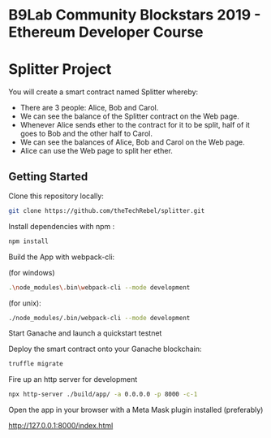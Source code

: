 # B9Lab Community Blockstars 2019 - Ethereum Developer Course
# Splitter Project

You will create a smart contract named Splitter whereby:
- There are 3 people: Alice, Bob and Carol.
- We can see the balance of the Splitter contract on the Web page.
- Whenever Alice sends ether to the contract for it to be split, half of it goes to Bob and the other half to Carol.
- We can see the balances of Alice, Bob and Carol on the Web page.
- Alice can use the Web page to split her ether.

## Getting Started

Clone this repository locally:

```bash or cmd
git clone https://github.com/theTechRebel/splitter.git
```

Install dependencies with npm :

```bash or cmd
npm install
```

Build the App with webpack-cli:

(for windows)
```bash or cmd
.\node_modules\.bin\webpack-cli --mode development
```
(for unix):
```bash or cmd
./node_modules/.bin/webpack-cli --mode development
```
Start Ganache and launch a quickstart testnet

Deploy the smart contract onto your Ganache blockchain:

```bash or cmd
truffle migrate
```
Fire up an http server for development
```bash or cmd
npx http-server ./build/app/ -a 0.0.0.0 -p 8000 -c-1
```
Open the app in your browser with a Meta Mask plugin installed (preferably)

http://127.0.0.1:8000/index.html

